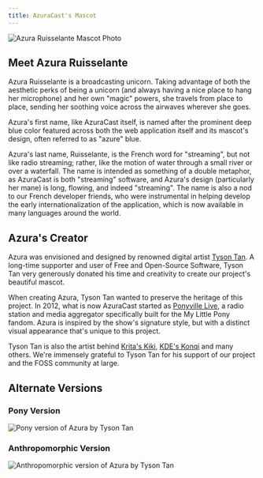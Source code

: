 ```yaml
---
title: AzuraCast's Mascot
---
```


![Azura Ruisselante Mascot Photo](/img/mascot/azura_normal_transparent.png)

## Meet Azura Ruisselante

Azura Ruisselante is a broadcasting unicorn. Taking advantage of both the aesthetic perks of being a unicorn (and always having a nice place to hang her microphone) and her own "magic" powers, she travels from place to place, sending her soothing voice across the airwaves wherever she goes.

Azura's first name, like AzuraCast itself, is named after the prominent deep blue color featured across both the web application itself and its mascot's design, often referred to as "azure" blue.

Azura's last name, Ruisselante, is the French word for "streaming", but not like radio streaming; rather, like the motion of water through a small river or over a waterfall. The name is intended as something of a double metaphor, as AzuraCast is both "streaming" software, and Azura's design (particularly her mane) is long, flowing, and indeed "streaming". The name is also a nod to our French developer friends, who were instrumental in helping develop the early internationalization of the application, which is now available in many languages around the world.

## Azura's Creator

Azura was envisioned and designed by renowned digital artist [Tyson Tan](https://tysontan.deviantart.com/). A long-time supporter and user of Free and Open-Source Software, Tyson Tan very generously donated his time and creativity to create our project's beautiful mascot.

When creating Azura, Tyson Tan wanted to preserve the heritage of this project. In 2012, what is now AzuraCast started as [Ponyville Live](https://github.com/SlvrEagle23/Ponyville-Live), a radio station and media aggregator specifically built for the My Little Pony fandom. Azura is inspired by the show's signature style, but with a distinct visual appearance that's unique to this project.

Tyson Tan is also the artist behind [Krita's Kiki](https://krita.org/en/about/kiki/), [KDE's Konqi](https://en.wikipedia.org/wiki/Konqi) and many others. We're immensely grateful to Tyson Tan for his support of our project and the FOSS community at large.

## Alternate Versions

### Pony Version

![Pony version of Azura by Tyson Tan](/img/mascot/azura_pony.png)

### Anthropomorphic Version

![Anthropomorphic version of Azura by Tyson Tan](/img/mascot/azura_furry.png)